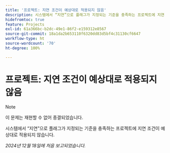```yaml
---
title: '프로젝트: 지연 조건이 예상대로 적용되지 않음'
description: 시스템에서 “지연”으로 플래그가 지정되는 기준을 충족하는 프로젝트에 지연 조건이 예상대로 적용되지 않습니다.
hidefromtoc: true
feature: Projects
exl-id: 61a366bc-b2dc-49e1-86f2-e159312e8567
source-git-commit: 18a1da2b653110f6320dd83d5bf4c31130cf6647
workflow-type: ht
source-wordcount: '70'
ht-degree: 100%

---
```


# 프로젝트: 지연 조건이 예상대로 적용되지 않음

>[!NOTE]
>
>이 문제는 재현할 수 없어 종결되었습니다.

시스템에서 “지연”으로 플래그가 지정되는 기준을 충족하는 프로젝트에 지연 조건이 예상대로 적용되지 않습니다.

_2024년 12월 18일에 처음 보고되었습니다._

